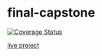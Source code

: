 # final-capstone

[![Coverage Status](https://coveralls.io/repos/github/sretundijr/final-capstone/badge.svg?branch=master)](https://coveralls.io/github/sretundijr/final-capstone?branch=master)

[live project](http://hawker-panda-52605.netlify.com/troubleshooting-questionaire/)

